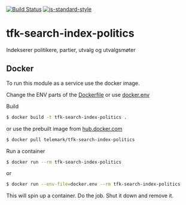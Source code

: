 [![Build Status](https://travis-ci.org/telemark/tfk-search-index-politics.svg?branch=master)](https://travis-ci.org/telemark/tfk-search-index-politics)
[![js-standard-style](https://img.shields.io/badge/code%20style-standard-brightgreen.svg?style=flat)](https://github.com/feross/standard)
# tfk-search-index-politics
Indekserer politikere, partier, utvalg og utvalgsmøter

## Docker
To run this module as a service use the docker image.

Change the ENV parts of the [Dockerfile](Dockerfile) or use [docker.env](docker.env)

Build
```sh
$ docker build -t tfk-search-index-politics .
```

or use the prebuilt image from [hub.docker.com](https://hub.docker.com/r/telemark/tfk-search-index-politics/)

```sh
$ docker pull telemark/tfk-search-index-politics
```

Run a container

```sh
$ docker run --rm tfk-search-index-politics
```

or

```sh
$ docker run --env-file=docker.env --rm tfk-search-index-politics
```

This will spin up a container. Do the job. Shut it down and remove it.